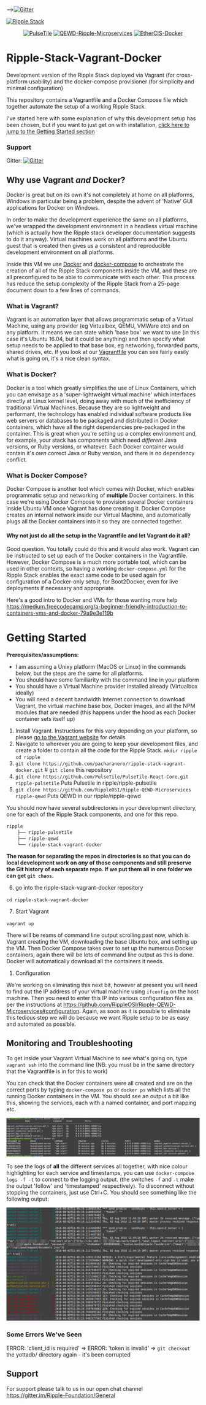  -->[![Gitter](https://img.shields.io/gitter/room/nwjs/nw.js.svg?style=flat-square)](https://gitter.im/Ripple-Foundation/General)

[![Ripple Stack](ripple-stack-vagrant-docker/images/Ripple-Long-Stacked-Logo-Colour-700.png)](https://ripple.foundation/)

<p align="middle">
  <a href="https://github.com/PulseTile/PulseTile-React-Core"><img src="ripple-stack-vagrant-docker/images/pulsetile800.png" alt="PulseTile" width="200px"></a>
  <a href="https://github.com/RippleOSI/Ripple-QEWD-Microservices"><img src="ripple-stack-vagrant-docker/images/qewd800redov5.png" alt="QEWD-Ripple-Microservices" width="200px"></a>
  <a href="https://github.com/ethercis/ethercis"><img src="ripple-stack-vagrant-docker/images/ethercis800.png" alt="EtherCIS-Docker" width="200px"></a>
</p>

# Ripple-Stack-Vagrant-Docker
Development version of the Ripple Stack deployed via Vagrant (for cross-platform usability) and the docker-compose provisioner (for simplicity and minimal configuration)

This repository contains a Vagrantfile and a Docker Compose file which together automate the setup of a working Ripple Stack.

I've started here with some explanation of why this development setup has been chosen, but if you want to just get on with installation, [click here to jump to the Getting Started section](#getting-started)

### Support
Gitter: [![Gitter](https://img.shields.io/gitter/room/nwjs/nw.js.svg?style=flat-square)](https://gitter.im/Ripple-Foundation/General)

## Why use Vagrant _and_ Docker?
Docker is great but on its own it's not completely at home on all platforms, Windows in particular being a problem, despite the advent of 'Native' GUI applications for Docker on Windows.

In order to make the development experience the same on all platforms, we've wrapped the development environment in a headless virtual machine (which is actually how the Ripple stack developer documentation suggests to do it anyway). Virtual machines work on all platforms and the Ubuntu guest that is created then gives us a consistent and reproducible development environment on all platforms.

Inside this VM we use [Docker](https://www.docker.com/what-docker) and [docker-compose](https://docs.docker.com/compose/) to orchestrate the creation of all of the Ripple Stack components inside the VM, and these are all preconfigured to be able to communicate with each other. This process has reduce the setup complexity of the Ripple Stack from a 25-page document down to a few lines of commands.

### What is Vagrant?
Vagrant is an automation layer that allows programmatic setup of a Virtual Machine, using any provider (eg Virtualbox, QEMU, VMWare etc) and on any platform. It means we can state which 'base box' we want to use (in this case it's Ubuntu 16.04, but it could be anything) and then specify what setup needs to be applied to that base box, eg networking, forwarded ports, shared drives, etc. If you look at our [Vagrantfile](Vagrantfile) you can see fairly easily what is going on, it's a nice clean syntax.

### What is Docker?
Docker is a tool which greatly simplifies the use of Linux Containers, which you can envisage as a 'super-lightweight virtual machine' which interfaces directly at Linux kernel level, doing away with much of the inefficiency of traditional Virtual Machines. Because they are so lightweight and performant, the technology has  enabled individual software products like web servers or databases to be packaged and distributed in Docker containers, which have all the right dependencies pre-packaged in the container. This is great when you're setting up a complex environment and, for example, your stack has components which need *different* Java versions, or Ruby versions, or whatever. Each Docker container would contain it's *own* correct Java or Ruby version, and there is no dependency conflict.

### What is Docker Compose?
Docker Compose is another tool which comes with Docker, which enables programmatic setup and networking of **multiple** Docker containers. In this case we're using Docker Compose to provision several Docker containers inside Ubuntu VM once Vagrant has done creating it. Docker Compose creates an internal network inside our Virtual Machine, and automatically plugs all the Docker containers into it so they are connected together.

#### Why not just do all the setup in the Vagrantfile and let Vagrant do it all?
Good question. You totally could do this and it would also work. Vagrant can be instructed to set up each of the Docker containers in the Vagrantfile. However, Docker Compose is a much more portable tool, which can be used in other contexts, so having a working `docker-compose.yml` for the Ripple Stack enables the exact same code to be used again for  configuration of a Docker-only setup, for Boot2Docker, even for live deployments if necessary and appropriate.

Here's a good intro to Docker and VMs for those wanting more help https://medium.freecodecamp.org/a-beginner-friendly-introduction-to-containers-vms-and-docker-79a9e3e119b

# Getting Started

**Prerequisites/assumptions:**
* I am assuming a Unixy platform (MacOS or Linux) in the commands below, but the steps are the same for all platforms.
* You should have some familiarity with the command line in your platform
* You should have a Virtual Machine provider installed already (Virtualbox ideally)
* You will need a decent bandwidth Internet connection to download Vagrant, the virtual machine base box, Docker images, and all the NPM modules that are needed (this happens under the hood as each Docker container sets itself up)

1. Install Vagrant. Instructions for this vary depending on your platform, so please [go to the Vagrant website](https://www.vagrantup.com/downloads.html) for details
2. Navigate to wherever you are going to keep your development files, and create a folder to contain all the code for the Ripple Stack.
  `mkdir ripple`
  `cd ripple`
3. `git clone https://github.com/pacharanero/ripple-stack-vagrant-docker.git` # `git clone` this repository
4. `git clone https://github.com/PulseTile/PulseTile-React-Core.git ripple-pulsetile` Puts Pulsetile in ripple/ripple-pulsetile
5. `git clone https://github.com/RippleOSI/Ripple-QEWD-Microservices ripple-qewd` Puts QEWD in our ripple/ripple-qewd

You should now have several subdirectories in your development directory, one for each of the Ripple Stack components, and one for this repo.

```
ripple
    ├── ripple-pulsetile
    ├── ripple-qewd
    └── ripple-stack-vagrant-docker
```

**The reason for separating the repos in directories is so that you can do local development work on *any* of those components and still preserve the Git history of each separate repo. If we put them all in one folder we can get `git chaos`.**

6. go into the ripple-stack-vagrant-docker repository

`cd ripple-stack-vagrant-docker`

7. Start Vagrant

`vagrant up`

There will be reams of command line output scrolling past now, which is Vagrant creating the VM, downloading the base Ubuntu box, and setting up the VM. Then Docker Compose takes over to set up the numerous Docker containers, again there will be lots of command line output as this is done. Docker will automatically download all the containers it needs.

1. Configuration

We're working on eliminating this next bit, however at present you will need to find out the IP address of your virtual machine using `ifconfig` on the host machine. Then you need to enter this IP into various configuration files as per the instructions at https://github.com/RippleOSI/Ripple-QEWD-Microservices#configuration. Again, as soon as it is possible to eliminate this tedious step we will do because we want Ripple setup to be as easy and automated as possible.

## Monitoring and Troubleshooting
To get inside your Vagrant Virtual Machine to see what's going on, type `vagrant ssh` into the command line (NB: you must be in the same directory that the Vagrantfile is in for this to work)

You can check that the Docker containers were all created and are on the correct ports by typing `docker-compose ps` or `docker ps` which lists all the running Docker containers in the VM. You should see an output a bit like this, showing the services, each with a named container, and port mapping etc.

![](images/docker-ps-docker-compose-ps.png)

To see the logs of **all** the different services all together, with nice colour highlighting for each service and timestamps, you can use `docker-compose logs -f -t` to connect to the logging output. (the switches `-f` and `-t` make the output 'follow' and 'timestamped' respectively). To disconnect without stopping the containers, just use Ctrl+C. You should see something like the following output:

![](images/docker-compose-logs-example.png)

### Some Errors We've Seen
ERROR: 'client_id is required' =>
ERROR: 'token is invalid' => `git checkout` the yottadb/ directory again - it's been corrupted

## Support
For support please talk to us in our open chat channel https://gitter.im/Ripple-Foundation/General
